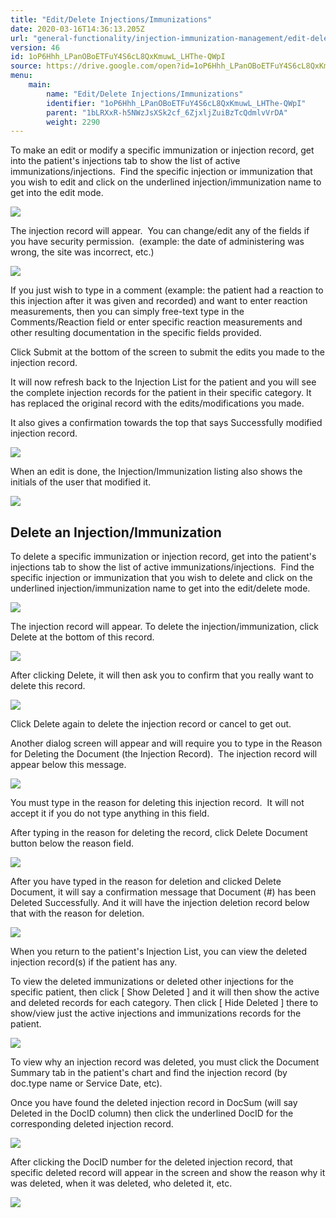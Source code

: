 ```yaml
---
title: "Edit/Delete Injections/Immunizations"
date: 2020-03-16T14:36:13.205Z
url: "general-functionality/injection-immunization-management/edit-delete-injections-immunizations.html"
version: 46
id: 1oP6Hhh_LPanOBoETFuY4S6cL8QxKmuwL_LHThe-QWpI
source: https://drive.google.com/open?id=1oP6Hhh_LPanOBoETFuY4S6cL8QxKmuwL_LHThe-QWpI
menu:
    main:
        name: "Edit/Delete Injections/Immunizations"
        identifier: "1oP6Hhh_LPanOBoETFuY4S6cL8QxKmuwL_LHThe-QWpI"
        parent: "1bLRXxR-h5NWzJsXSk2cf_6ZjxljZuiBzTcQdmlvVrDA"
        weight: 2290
---
```

To make an edit or modify a specific immunization or injection record, get into the patient's injections tab to show the list of active immunizations/injections.  Find the specific injection or immunization that you wish to edit and click on the underlined injection/immunization name to get into the edit mode.



![](../../external_files/8cb7c2964ed6231ef97dfa5de2af7987.png)



The injection record will appear.  You can change/edit any of the fields if you have security permission.  (example: the date of administering was wrong, the site was incorrect, etc.)



![](../../external_files/512e97404174d891a185f06e38ce5902.png)



If you just wish to type in a comment (example: the patient had a reaction to this injection after it was given and recorded) and want to enter reaction measurements, then you can simply free-text type in the Comments/Reaction field or enter specific reaction measurements and other resulting documentation in the specific fields provided.

Click Submit at the bottom of the screen to submit the edits you made to the injection record.

It will now refresh back to the Injection List for the patient and you will see the complete injection records for the patient in their specific category. It has replaced the original record with the edits/modifications you made.

It also gives a confirmation towards the top that says Successfully modified injection record.



![](../../external_files/e8932309f0f56a363e8b034d1a24a6ca.png)



When an edit is done, the Injection/Immunization listing also shows the initials of the user that modified it.



![](../../external_files/8b1e096cb7245142f19fa5012eee4ad7.png)



## Delete an Injection/Immunization

To delete a specific immunization or injection record, get into the patient's injections tab to show the list of active immunizations/injections.  Find the specific injection or immunization that you wish to delete and click on the underlined injection/immunization name to get into the edit/delete mode.



![](../../external_files/a6ca5bec8c6c91f04141f8570970074a.png)

The injection record will appear. To delete the injection/immunization, click Delete at the bottom of this record.



![](../../external_files/c077c353ff02a2fbac047a5c9adcb926.png)



After clicking Delete, it will then ask you to confirm that you really want to delete this record.



![](../../external_files/8fe31252cd2edc2a671931054873bdb5.png)



Click Delete again to delete the injection record or cancel to get out.

Another dialog screen will appear and will require you to type in the Reason for Deleting the Document (the Injection Record).  The injection record will appear below this message.



![](../../external_files/2a55155de0f88c9c811d322759211b4c.png)



You must type in the reason for deleting this injection record.  It will not accept it if you do not type anything in this field.

After typing in the reason for deleting the record, click Delete Document button below the reason field.

![](../../external_files/8412826781a7641a678ee4fb7bea2b83.png)

After you have typed in the reason for deletion and clicked Delete Document, it will say a confirmation message that Document (#) has been Deleted Successfully. And it will have the injection deletion record below that with the reason for deletion.



![](../../external_files/4b1271885cbf642c8a125ac86afc2d9f.png)



When you return to the patient's Injection List, you can view the deleted injection record(s) if the patient has any.

To view the deleted immunizations or deleted other injections for the specific patient, then click [ Show Deleted ] and it will then show the active and deleted records for each category. Then click [ Hide Deleted ] there to show/view just the active injections and immunizations records for the patient.



![](../../external_files/6e40c45dcb9f621968d602b479ced262.png)



To view why an injection record was deleted, you must click the Document Summary tab in the patient's chart and find the injection record (by doc.type name or Service Date, etc).

Once you have found the deleted injection record in DocSum (will say Deleted in the DocID column) then click the underlined DocID for the corresponding deleted injection record.



![](../../external_files/af6f8f5d8f1a3e04fe4d29b6aa74adb9.png)



After clicking the DocID number for the deleted injection record, that specific deleted record will appear in the screen and show the reason why it was deleted, when it was deleted, who deleted it, etc.



![](../../external_files/4b1271885cbf642c8a125ac86afc2d9f.png)



